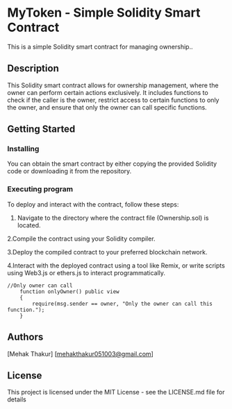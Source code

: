 # MyToken - Simple Solidity Smart Contract

This is a simple Solidity smart contract for managing ownership..

## Description

This Solidity smart contract allows for ownership management, where the owner can perform certain actions exclusively. It includes functions to check if the caller is the owner, restrict access to certain functions to only the owner, and ensure that only the owner can call specific functions.
## Getting Started

### Installing

You can obtain the smart contract by either copying the provided Solidity code or downloading it from the repository.

### Executing program

To deploy and interact with the contract, follow these steps:

1. Navigate to the directory where the contract file (Ownership.sol) is located.

2.Compile the contract using your Solidity compiler.

3.Deploy the compiled contract to your preferred blockchain network.

4.Interact with the deployed contract using a tool like Remix, or write scripts using Web3.js or ethers.js to interact programmatically.
```
//Only owner can call
    function onlyOwner() public view 
    {
        require(msg.sender == owner, "Only the owner can call this function.");
    }
```



## Authors

[Mehak Thakur] [mehakthakur051003@gmail.com]




## License

This project is licensed under the MIT License - see the LICENSE.md file for details
